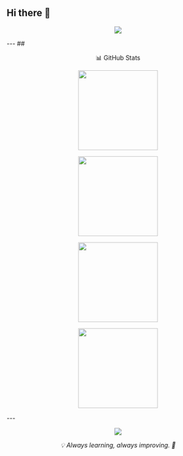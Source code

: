 ## Hi there 👋

<p align="center">
  <img src="https://capsule-render.vercel.app/api?type=waving&color=0d111780&height=200&section=header&text=Hi,%20I'm%20ryokcha!&fontSize=40&fontColor=58a6ff" />
</p>
---
## <p align="center">📊 GitHub Stats</p>
<p align="center">
  <a href="https://github.com/ryokcha">
    <img height=180 src="https://github-readme-stats.vercel.app/api?username=ryokcha&bg_color=0d1117cc&title_color=58a6ff&text_color=c9d1d9&icon_color=58a6ff&show_icons=true&include_all_commits=true&count_private=true&hide_border=true&custom_title=GitHub%20Stats" />
  </a>
</p>
<p align="center">
  <a href="https://github.com/ryokcha">
    <img height=180 src="https://github-readme-stats.vercel.app/api/top-langs/?username=ryokcha&bg_color=0d1117cc&title_color=58a6ff&text_color=c9d1d9&hide=css,html,vue,scss,ejs&layout=compact&hide_border=true" />
  </a>
</p>
<p align="center">
  <a href="https://github.com/ryokcha">
    <img height=180 src="https://github-readme-streak-stats.herokuapp.com/?user=ryokcha&theme=tokyonight&hide_border=true" />
  </a>
</p>
<p align="center">
  <a href="https://github.com/ryokcha">
    <img height=180 src="https://github-profile-summary-cards.vercel.app/api/cards/profile-details?username=ryokcha&theme=github_dark" />
  </a>
</p>
---

<p align="center">
  <img src="https://capsule-render.vercel.app/api?type=waving&color=0d111780&height=120&section=footer" />
</p>
<p align="center"><i>💡 Always learning, always improving. 🚀</i></p>










<!--
**ryokcha/ryokcha** is a ✨ _special_ ✨ repository because its `README.md` (this file) appears on your GitHub profile.

Here are some ideas to get you started:

- 🔭 I’m currently working on ...
- 🌱 I’m currently learning ...
- 👯 I’m looking to collaborate on ...
- 🤔 I’m looking for help with ...
- 💬 Ask me about ...
- 📫 How to reach me: ...
- 😄 Pronouns: ...
- ⚡ Fun fact: ...
-->
